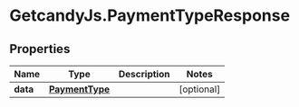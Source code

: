 # GetcandyJs.PaymentTypeResponse

## Properties

Name | Type | Description | Notes
------------ | ------------- | ------------- | -------------
**data** | [**PaymentType**](PaymentType.md) |  | [optional] 


